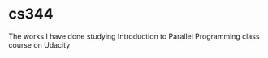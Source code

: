 cs344
=====

The works I have done studying Introduction to Parallel Programming class course on Udacity


